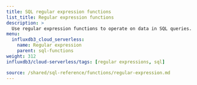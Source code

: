 ```yaml
---
title: SQL regular expression functions
list_title: Regular expression functions
description: >
  Use regular expression functions to operate on data in SQL queries.
menu:
  influxdb3_cloud_serverless:
    name: Regular expression
    parent: sql-functions    
weight: 312
influxdb3/cloud-serverless/tags: [regular expressions, sql]

source: /shared/sql-reference/functions/regular-expression.md
---
```


<!-- 
// SOURCE content/shared/sql-reference/functions/regular-expression.md
-->
